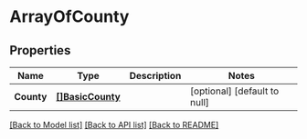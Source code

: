 # ArrayOfCounty

## Properties
Name | Type | Description | Notes
------------ | ------------- | ------------- | -------------
**County** | [**[]BasicCounty**](BasicCounty.md) |  | [optional] [default to null]

[[Back to Model list]](../README.md#documentation-for-models) [[Back to API list]](../README.md#documentation-for-api-endpoints) [[Back to README]](../README.md)

